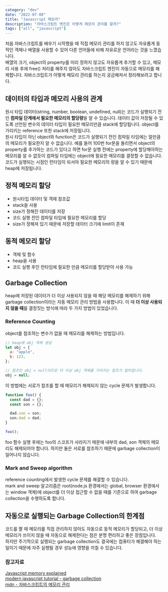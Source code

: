 ```yaml
---
category: "dev"
date: "2022-07-08"
title: "Javascript 메모리"
description: "자바스크립트 엔진은 어떻게 메모리 관리를 할까?"
tags: ["all", "javascript"]
---
```


처음 자바스크립트를 배우기 시작했을 때 직접 메모리 관리를 하지 않고도 자유롭게 동적인 객체나 배열을 사용할 수 있어 다른 언어들에 비해 자유로운 언어라는 것을 느꼈습니다.<br/>
배열의 크기, object의 property를 미리 정하지 않고도 자유롭게 추가할 수 있고, 메모리 사용 후에 free() 처리를 해주지 않아도 자바스크립트 엔진이 자동으로 메모리를 해제합니다. 자바스크립트가 어떻게 메모리 관리를 하는지 궁금해져서 정리해보려고 합니다.<br/>

## 데이터의 타입과 메모리 사용의 관계

원시 타입 데이터(string, number, boolean, undefined, null)는 코드가 실행되기 전인 **컴파일 단계에서 필요한 메모리의 할당량**을 알 수 있습니다. 데이터 값이 저장될 수 있도록 선언된 변수의 데이터 타입이 필요한 메모리만큼 stack에 할당됩니다. object를 가리키는 reference 또한 stack에 저장됩니다.<br/>
원시 타입이 아닌 object와 function은 코드가 실행되기 전인 컴파일 타임에는 얼만큼의 메모리가 필요한지 알 수 없습니다. 예를 들어 100번 for문을 돌리면서 object의 property를 추가하는 코드가 있다고 하면 for문 실행 전에는 property에 할당해야하는 메모리를 알 수 없듯이 컴파일 타임에는 object에 필요한 메모리를 결정할 수 없습니다. 코드가 실행되는 시점인 런타임이 되서야 필요한 메모리의 량을 알 수 있기 때문에 heap에 저장됩니다.<br/>

## 정적 메모리 할당

- 원시타입 데이터 및 객체 참조값
- stack을 사용
- size가 정해진 데이터를 저장
- 코드 실행 전인 컴파일 타임에 필요한 메모리를 할당
- size가 정해져 있기 때문에 저장할 데이터 크기에 limit이 존재

## 동적 메모리 할당

- 객체 및 함수
- heap을 사용
- 코드 실행 후인 런타임에 필요한 만큼 메모리를 할당받아 사용 가능

## Garbage Collection

heap에 저장된 데이터가 더 이상 사용되지 않을 때 해당 메모리를 해제하기 위해 garbage collection이라는 자동 메모리 관리 방법을 사용합니다. 이 때 **더 이상 사용되지 않을 때**를 결정짓는 방식에 따라 두 가지 방법이 있었습니다.<br/>

### Reference Counting

object를 참조하는 변수가 없을 때 메모리를 해제하는 방법입니다.<br/>

```javascript
// heap에 obj 객체 생성
let obj = {
  a: "apple",
  b: 123,
};

// 참조인 obj = null이므로 더 이상 obj 객체를 가리키는 참조가 없어집니다.
obj = null;
```

이 방법에는 서로가 참조를 할 때 메모리가 해제되지 않는 cycle 문제가 발생합니다.<br/>

```javascript
function foo() {
  const dad = {};
  const son = {};

  dad.son = son;
  son.dad = dad;
}

foo();
```

foo 함수 실행 후에는 foo의 스코프가 사라지기 때문에 내부의 dad, son 객체의 메모리도 해제되어야 합니다. 하지만 둘은 서로를 참조하기 때문에 garbage collection이 일어나지 않습니다.<br/>

### Mark and Sweep algorithm

reference counting에서 발생한 cycle 문제를 해결할 수 있습니다.<br/>
mark and sweep 알고리즘은 root(node.js 환경에서는 global, browser 환경에서는 window 객체)에 object를 더 이상 접근할 수 없을 때를 기준으로 하여 garbage collection을 수행하도록 합니다.<br/>

## 자동으로 실행되는 Garbage Collection의 한계점

코드를 짤 때 메모리를 직접 관리하지 않아도 자동으로 동적 메모리가 할당되고, 더 이상 메모리가 쓰이지 않을 때 자동으로 해제한다는 점은 분명 편리하고 좋은 장점입니다.<br/>
하지만 주기적으로 실행되는 garbage collection도 결국에는 컴퓨터가 해결해야 하는 일이기 때문에 자주 실행될 경우 성능에 영향을 끼칠 수 있습니다.<br/>

### 참고자료

[Javascript memory explained](https://felixgerschau.com/javascript-memory-management/)<br/>
[modern javascript tutorial - garbage collection](https://javascript.info/garbage-collection)<br/>
[mdn - 자바스크립트의 메모리 관리](https://developer.mozilla.org/ko/docs/Web/JavaScript/Memory_Management)<br/>
